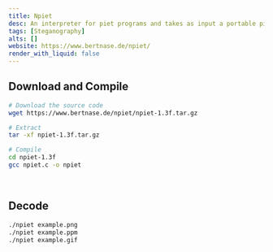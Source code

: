 ```yaml
---
title: Npiet
desc: An interpreter for piet programs and takes as input a portable pixmap (PPM) and PNG, GIF.
tags: [Steganography]
alts: []
website: https://www.bertnase.de/npiet/
render_with_liquid: false
---
```


## Download and Compile

```sh
# Download the source code
wget https://www.bertnase.de/npiet/npiet-1.3f.tar.gz

# Extract
tar -xf npiet-1.3f.tar.gz

# Compile
cd npiet-1.3f
gcc npiet.c -o npiet
```

<br />

## Decode

```sh
./npiet example.png
./npiet example.ppm
./npiet example.gif
```